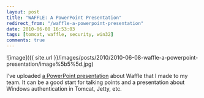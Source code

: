 ```yaml
---
layout: post
title: "WAFFLE: A PowerPoint Presentation"
redirect_from: "/waffle-a-powerpoint-presentation"
date: 2010-06-08 16:53:03
tags: [tomcat, waffle, security, win32]
comments: true
---
```

![image]({{ site.url }}/images/posts/2010/2010-06-08-waffle-a-powerpoint-presentation/image%5b5%5d.jpg)

I’ve uploaded [a PowerPoint presentation](http://www.slideshare.net/dblockdotorg/single-signon-with-waffle) about Waffle that I made to my team. It can be a good start for talking points and a presentation about Windows authentication in Tomcat, Jetty, etc.


